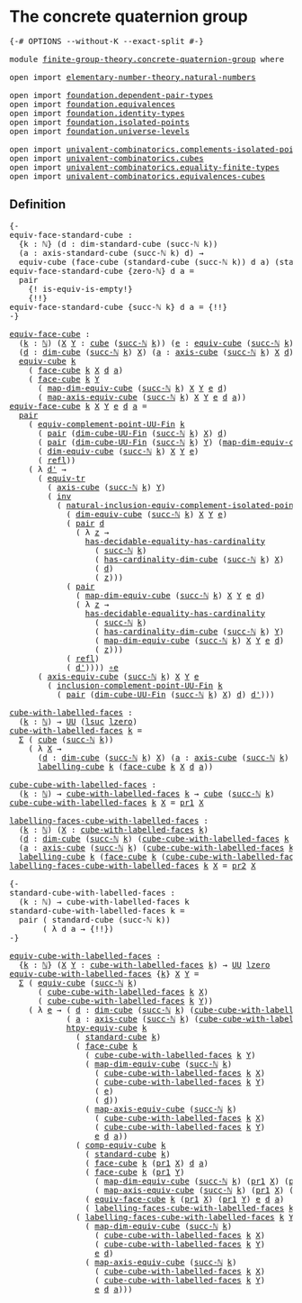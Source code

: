 # The concrete quaternion group

<pre class="Agda"><a id="42" class="Symbol">{-#</a> <a id="46" class="Keyword">OPTIONS</a> <a id="54" class="Pragma">--without-K</a> <a id="66" class="Pragma">--exact-split</a> <a id="80" class="Symbol">#-}</a>

<a id="85" class="Keyword">module</a> <a id="92" href="finite-group-theory.concrete-quaternion-group.html" class="Module">finite-group-theory.concrete-quaternion-group</a> <a id="138" class="Keyword">where</a>

<a id="145" class="Keyword">open</a> <a id="150" class="Keyword">import</a> <a id="157" href="elementary-number-theory.natural-numbers.html" class="Module">elementary-number-theory.natural-numbers</a>

<a id="199" class="Keyword">open</a> <a id="204" class="Keyword">import</a> <a id="211" href="foundation.dependent-pair-types.html" class="Module">foundation.dependent-pair-types</a>
<a id="243" class="Keyword">open</a> <a id="248" class="Keyword">import</a> <a id="255" href="foundation.equivalences.html" class="Module">foundation.equivalences</a>
<a id="279" class="Keyword">open</a> <a id="284" class="Keyword">import</a> <a id="291" href="foundation.identity-types.html" class="Module">foundation.identity-types</a>
<a id="317" class="Keyword">open</a> <a id="322" class="Keyword">import</a> <a id="329" href="foundation.isolated-points.html" class="Module">foundation.isolated-points</a>
<a id="356" class="Keyword">open</a> <a id="361" class="Keyword">import</a> <a id="368" href="foundation.universe-levels.html" class="Module">foundation.universe-levels</a>

<a id="396" class="Keyword">open</a> <a id="401" class="Keyword">import</a> <a id="408" href="univalent-combinatorics.complements-isolated-points.html" class="Module">univalent-combinatorics.complements-isolated-points</a>
<a id="460" class="Keyword">open</a> <a id="465" class="Keyword">import</a> <a id="472" href="univalent-combinatorics.cubes.html" class="Module">univalent-combinatorics.cubes</a>
<a id="502" class="Keyword">open</a> <a id="507" class="Keyword">import</a> <a id="514" href="univalent-combinatorics.equality-finite-types.html" class="Module">univalent-combinatorics.equality-finite-types</a>
<a id="560" class="Keyword">open</a> <a id="565" class="Keyword">import</a> <a id="572" href="univalent-combinatorics.equivalences-cubes.html" class="Module">univalent-combinatorics.equivalences-cubes</a>
</pre>
## Definition

<pre class="Agda"><a id="643" class="Comment">{-
equiv-face-standard-cube :
  {k : ℕ} (d : dim-standard-cube (succ-ℕ k))
  (a : axis-standard-cube (succ-ℕ k) d) →
  equiv-cube (face-cube (standard-cube (succ-ℕ k)) d a) (standard-cube k)
equiv-face-standard-cube {zero-ℕ} d a =
  pair
    {! is-equiv-is-empty!}
    {!!}
equiv-face-standard-cube {succ-ℕ k} d a = {!!}
-}</a>

<a id="equiv-face-cube"></a><a id="968" href="finite-group-theory.concrete-quaternion-group.html#968" class="Function">equiv-face-cube</a> <a id="984" class="Symbol">:</a>
  <a id="988" class="Symbol">(</a><a id="989" href="finite-group-theory.concrete-quaternion-group.html#989" class="Bound">k</a> <a id="991" class="Symbol">:</a> <a id="993" href="elementary-number-theory.natural-numbers.html#1548" class="Datatype">ℕ</a><a id="994" class="Symbol">)</a> <a id="996" class="Symbol">(</a><a id="997" href="finite-group-theory.concrete-quaternion-group.html#997" class="Bound">X</a> <a id="999" href="finite-group-theory.concrete-quaternion-group.html#999" class="Bound">Y</a> <a id="1001" class="Symbol">:</a> <a id="1003" href="univalent-combinatorics.cubes.html#715" class="Function">cube</a> <a id="1008" class="Symbol">(</a><a id="1009" href="elementary-number-theory.natural-numbers.html#1582" class="InductiveConstructor">succ-ℕ</a> <a id="1016" href="finite-group-theory.concrete-quaternion-group.html#989" class="Bound">k</a><a id="1017" class="Symbol">))</a> <a id="1020" class="Symbol">(</a><a id="1021" href="finite-group-theory.concrete-quaternion-group.html#1021" class="Bound">e</a> <a id="1023" class="Symbol">:</a> <a id="1025" href="univalent-combinatorics.equivalences-cubes.html#1325" class="Function">equiv-cube</a> <a id="1036" class="Symbol">(</a><a id="1037" href="elementary-number-theory.natural-numbers.html#1582" class="InductiveConstructor">succ-ℕ</a> <a id="1044" href="finite-group-theory.concrete-quaternion-group.html#989" class="Bound">k</a><a id="1045" class="Symbol">)</a> <a id="1047" href="finite-group-theory.concrete-quaternion-group.html#997" class="Bound">X</a> <a id="1049" href="finite-group-theory.concrete-quaternion-group.html#999" class="Bound">Y</a><a id="1050" class="Symbol">)</a>
  <a id="1054" class="Symbol">(</a><a id="1055" href="finite-group-theory.concrete-quaternion-group.html#1055" class="Bound">d</a> <a id="1057" class="Symbol">:</a> <a id="1059" href="univalent-combinatorics.cubes.html#901" class="Function">dim-cube</a> <a id="1068" class="Symbol">(</a><a id="1069" href="elementary-number-theory.natural-numbers.html#1582" class="InductiveConstructor">succ-ℕ</a> <a id="1076" href="finite-group-theory.concrete-quaternion-group.html#989" class="Bound">k</a><a id="1077" class="Symbol">)</a> <a id="1079" href="finite-group-theory.concrete-quaternion-group.html#997" class="Bound">X</a><a id="1080" class="Symbol">)</a> <a id="1082" class="Symbol">(</a><a id="1083" href="finite-group-theory.concrete-quaternion-group.html#1083" class="Bound">a</a> <a id="1085" class="Symbol">:</a> <a id="1087" href="univalent-combinatorics.cubes.html#1411" class="Function">axis-cube</a> <a id="1097" class="Symbol">(</a><a id="1098" href="elementary-number-theory.natural-numbers.html#1582" class="InductiveConstructor">succ-ℕ</a> <a id="1105" href="finite-group-theory.concrete-quaternion-group.html#989" class="Bound">k</a><a id="1106" class="Symbol">)</a> <a id="1108" href="finite-group-theory.concrete-quaternion-group.html#997" class="Bound">X</a> <a id="1110" href="finite-group-theory.concrete-quaternion-group.html#1055" class="Bound">d</a><a id="1111" class="Symbol">)</a> <a id="1113" class="Symbol">→</a>
  <a id="1117" href="univalent-combinatorics.equivalences-cubes.html#1325" class="Function">equiv-cube</a> <a id="1128" href="finite-group-theory.concrete-quaternion-group.html#989" class="Bound">k</a>
    <a id="1134" class="Symbol">(</a> <a id="1136" href="univalent-combinatorics.cubes.html#2976" class="Function">face-cube</a> <a id="1146" href="finite-group-theory.concrete-quaternion-group.html#989" class="Bound">k</a> <a id="1148" href="finite-group-theory.concrete-quaternion-group.html#997" class="Bound">X</a> <a id="1150" href="finite-group-theory.concrete-quaternion-group.html#1055" class="Bound">d</a> <a id="1152" href="finite-group-theory.concrete-quaternion-group.html#1083" class="Bound">a</a><a id="1153" class="Symbol">)</a>
    <a id="1159" class="Symbol">(</a> <a id="1161" href="univalent-combinatorics.cubes.html#2976" class="Function">face-cube</a> <a id="1171" href="finite-group-theory.concrete-quaternion-group.html#989" class="Bound">k</a> <a id="1173" href="finite-group-theory.concrete-quaternion-group.html#999" class="Bound">Y</a>
      <a id="1181" class="Symbol">(</a> <a id="1183" href="univalent-combinatorics.equivalences-cubes.html#1643" class="Function">map-dim-equiv-cube</a> <a id="1202" class="Symbol">(</a><a id="1203" href="elementary-number-theory.natural-numbers.html#1582" class="InductiveConstructor">succ-ℕ</a> <a id="1210" href="finite-group-theory.concrete-quaternion-group.html#989" class="Bound">k</a><a id="1211" class="Symbol">)</a> <a id="1213" href="finite-group-theory.concrete-quaternion-group.html#997" class="Bound">X</a> <a id="1215" href="finite-group-theory.concrete-quaternion-group.html#999" class="Bound">Y</a> <a id="1217" href="finite-group-theory.concrete-quaternion-group.html#1021" class="Bound">e</a> <a id="1219" href="finite-group-theory.concrete-quaternion-group.html#1055" class="Bound">d</a><a id="1220" class="Symbol">)</a>
      <a id="1228" class="Symbol">(</a> <a id="1230" href="univalent-combinatorics.equivalences-cubes.html#1988" class="Function">map-axis-equiv-cube</a> <a id="1250" class="Symbol">(</a><a id="1251" href="elementary-number-theory.natural-numbers.html#1582" class="InductiveConstructor">succ-ℕ</a> <a id="1258" href="finite-group-theory.concrete-quaternion-group.html#989" class="Bound">k</a><a id="1259" class="Symbol">)</a> <a id="1261" href="finite-group-theory.concrete-quaternion-group.html#997" class="Bound">X</a> <a id="1263" href="finite-group-theory.concrete-quaternion-group.html#999" class="Bound">Y</a> <a id="1265" href="finite-group-theory.concrete-quaternion-group.html#1021" class="Bound">e</a> <a id="1267" href="finite-group-theory.concrete-quaternion-group.html#1055" class="Bound">d</a> <a id="1269" href="finite-group-theory.concrete-quaternion-group.html#1083" class="Bound">a</a><a id="1270" class="Symbol">))</a>
<a id="1273" href="finite-group-theory.concrete-quaternion-group.html#968" class="Function">equiv-face-cube</a> <a id="1289" href="finite-group-theory.concrete-quaternion-group.html#1289" class="Bound">k</a> <a id="1291" href="finite-group-theory.concrete-quaternion-group.html#1291" class="Bound">X</a> <a id="1293" href="finite-group-theory.concrete-quaternion-group.html#1293" class="Bound">Y</a> <a id="1295" href="finite-group-theory.concrete-quaternion-group.html#1295" class="Bound">e</a> <a id="1297" href="finite-group-theory.concrete-quaternion-group.html#1297" class="Bound">d</a> <a id="1299" href="finite-group-theory.concrete-quaternion-group.html#1299" class="Bound">a</a> <a id="1301" class="Symbol">=</a>
  <a id="1305" href="foundation-core.dependent-pair-types.html#588" class="InductiveConstructor">pair</a>
    <a id="1314" class="Symbol">(</a> <a id="1316" href="univalent-combinatorics.complements-isolated-points.html#6148" class="Function">equiv-complement-point-UU-Fin</a> <a id="1346" href="finite-group-theory.concrete-quaternion-group.html#1289" class="Bound">k</a>
      <a id="1354" class="Symbol">(</a> <a id="1356" href="foundation-core.dependent-pair-types.html#588" class="InductiveConstructor">pair</a> <a id="1361" class="Symbol">(</a><a id="1362" href="univalent-combinatorics.cubes.html#845" class="Function">dim-cube-UU-Fin</a> <a id="1378" class="Symbol">(</a><a id="1379" href="elementary-number-theory.natural-numbers.html#1582" class="InductiveConstructor">succ-ℕ</a> <a id="1386" href="finite-group-theory.concrete-quaternion-group.html#1289" class="Bound">k</a><a id="1387" class="Symbol">)</a> <a id="1389" href="finite-group-theory.concrete-quaternion-group.html#1291" class="Bound">X</a><a id="1390" class="Symbol">)</a> <a id="1392" href="finite-group-theory.concrete-quaternion-group.html#1297" class="Bound">d</a><a id="1393" class="Symbol">)</a>
      <a id="1401" class="Symbol">(</a> <a id="1403" href="foundation-core.dependent-pair-types.html#588" class="InductiveConstructor">pair</a> <a id="1408" class="Symbol">(</a><a id="1409" href="univalent-combinatorics.cubes.html#845" class="Function">dim-cube-UU-Fin</a> <a id="1425" class="Symbol">(</a><a id="1426" href="elementary-number-theory.natural-numbers.html#1582" class="InductiveConstructor">succ-ℕ</a> <a id="1433" href="finite-group-theory.concrete-quaternion-group.html#1289" class="Bound">k</a><a id="1434" class="Symbol">)</a> <a id="1436" href="finite-group-theory.concrete-quaternion-group.html#1293" class="Bound">Y</a><a id="1437" class="Symbol">)</a> <a id="1439" class="Symbol">(</a><a id="1440" href="univalent-combinatorics.equivalences-cubes.html#1643" class="Function">map-dim-equiv-cube</a> <a id="1459" class="Symbol">(</a><a id="1460" href="elementary-number-theory.natural-numbers.html#1582" class="InductiveConstructor">succ-ℕ</a> <a id="1467" href="finite-group-theory.concrete-quaternion-group.html#1289" class="Bound">k</a><a id="1468" class="Symbol">)</a> <a id="1470" href="finite-group-theory.concrete-quaternion-group.html#1291" class="Bound">X</a> <a id="1472" href="finite-group-theory.concrete-quaternion-group.html#1293" class="Bound">Y</a> <a id="1474" href="finite-group-theory.concrete-quaternion-group.html#1295" class="Bound">e</a> <a id="1476" href="finite-group-theory.concrete-quaternion-group.html#1297" class="Bound">d</a><a id="1477" class="Symbol">))</a>
      <a id="1486" class="Symbol">(</a> <a id="1488" href="univalent-combinatorics.equivalences-cubes.html#1520" class="Function">dim-equiv-cube</a> <a id="1503" class="Symbol">(</a><a id="1504" href="elementary-number-theory.natural-numbers.html#1582" class="InductiveConstructor">succ-ℕ</a> <a id="1511" href="finite-group-theory.concrete-quaternion-group.html#1289" class="Bound">k</a><a id="1512" class="Symbol">)</a> <a id="1514" href="finite-group-theory.concrete-quaternion-group.html#1291" class="Bound">X</a> <a id="1516" href="finite-group-theory.concrete-quaternion-group.html#1293" class="Bound">Y</a> <a id="1518" href="finite-group-theory.concrete-quaternion-group.html#1295" class="Bound">e</a><a id="1519" class="Symbol">)</a>
      <a id="1527" class="Symbol">(</a> <a id="1529" href="foundation-core.identity-types.html#1820" class="InductiveConstructor">refl</a><a id="1533" class="Symbol">))</a>
    <a id="1540" class="Symbol">(</a> <a id="1542" class="Symbol">λ</a> <a id="1544" href="finite-group-theory.concrete-quaternion-group.html#1544" class="Bound">d&#39;</a> <a id="1547" class="Symbol">→</a>
      <a id="1555" class="Symbol">(</a> <a id="1557" href="foundation.identity-types.html#3838" class="Function">equiv-tr</a>
        <a id="1574" class="Symbol">(</a> <a id="1576" href="univalent-combinatorics.cubes.html#1411" class="Function">axis-cube</a> <a id="1586" class="Symbol">(</a><a id="1587" href="elementary-number-theory.natural-numbers.html#1582" class="InductiveConstructor">succ-ℕ</a> <a id="1594" href="finite-group-theory.concrete-quaternion-group.html#1289" class="Bound">k</a><a id="1595" class="Symbol">)</a> <a id="1597" href="finite-group-theory.concrete-quaternion-group.html#1293" class="Bound">Y</a><a id="1598" class="Symbol">)</a>
        <a id="1608" class="Symbol">(</a> <a id="1610" href="foundation-core.identity-types.html#2729" class="Function">inv</a>
          <a id="1624" class="Symbol">(</a> <a id="1626" href="foundation.isolated-points.html#12545" class="Function">natural-inclusion-equiv-complement-isolated-point</a>
            <a id="1688" class="Symbol">(</a> <a id="1690" href="univalent-combinatorics.equivalences-cubes.html#1520" class="Function">dim-equiv-cube</a> <a id="1705" class="Symbol">(</a><a id="1706" href="elementary-number-theory.natural-numbers.html#1582" class="InductiveConstructor">succ-ℕ</a> <a id="1713" href="finite-group-theory.concrete-quaternion-group.html#1289" class="Bound">k</a><a id="1714" class="Symbol">)</a> <a id="1716" href="finite-group-theory.concrete-quaternion-group.html#1291" class="Bound">X</a> <a id="1718" href="finite-group-theory.concrete-quaternion-group.html#1293" class="Bound">Y</a> <a id="1720" href="finite-group-theory.concrete-quaternion-group.html#1295" class="Bound">e</a><a id="1721" class="Symbol">)</a>
            <a id="1735" class="Symbol">(</a> <a id="1737" href="foundation-core.dependent-pair-types.html#588" class="InductiveConstructor">pair</a> <a id="1742" href="finite-group-theory.concrete-quaternion-group.html#1297" class="Bound">d</a>
              <a id="1758" class="Symbol">(</a> <a id="1760" class="Symbol">λ</a> <a id="1762" href="finite-group-theory.concrete-quaternion-group.html#1762" class="Bound">z</a> <a id="1764" class="Symbol">→</a>
                <a id="1782" href="univalent-combinatorics.equality-finite-types.html#2182" class="Function">has-decidable-equality-has-cardinality</a>
                  <a id="1839" class="Symbol">(</a> <a id="1841" href="elementary-number-theory.natural-numbers.html#1582" class="InductiveConstructor">succ-ℕ</a> <a id="1848" href="finite-group-theory.concrete-quaternion-group.html#1289" class="Bound">k</a><a id="1849" class="Symbol">)</a>
                  <a id="1869" class="Symbol">(</a> <a id="1871" href="univalent-combinatorics.cubes.html#967" class="Function">has-cardinality-dim-cube</a> <a id="1896" class="Symbol">(</a><a id="1897" href="elementary-number-theory.natural-numbers.html#1582" class="InductiveConstructor">succ-ℕ</a> <a id="1904" href="finite-group-theory.concrete-quaternion-group.html#1289" class="Bound">k</a><a id="1905" class="Symbol">)</a> <a id="1907" href="finite-group-theory.concrete-quaternion-group.html#1291" class="Bound">X</a><a id="1908" class="Symbol">)</a>
                  <a id="1928" class="Symbol">(</a> <a id="1930" href="finite-group-theory.concrete-quaternion-group.html#1297" class="Bound">d</a><a id="1931" class="Symbol">)</a>
                  <a id="1951" class="Symbol">(</a> <a id="1953" href="finite-group-theory.concrete-quaternion-group.html#1762" class="Bound">z</a><a id="1954" class="Symbol">)))</a>
            <a id="1970" class="Symbol">(</a> <a id="1972" href="foundation-core.dependent-pair-types.html#588" class="InductiveConstructor">pair</a>
              <a id="1991" class="Symbol">(</a> <a id="1993" href="univalent-combinatorics.equivalences-cubes.html#1643" class="Function">map-dim-equiv-cube</a> <a id="2012" class="Symbol">(</a><a id="2013" href="elementary-number-theory.natural-numbers.html#1582" class="InductiveConstructor">succ-ℕ</a> <a id="2020" href="finite-group-theory.concrete-quaternion-group.html#1289" class="Bound">k</a><a id="2021" class="Symbol">)</a> <a id="2023" href="finite-group-theory.concrete-quaternion-group.html#1291" class="Bound">X</a> <a id="2025" href="finite-group-theory.concrete-quaternion-group.html#1293" class="Bound">Y</a> <a id="2027" href="finite-group-theory.concrete-quaternion-group.html#1295" class="Bound">e</a> <a id="2029" href="finite-group-theory.concrete-quaternion-group.html#1297" class="Bound">d</a><a id="2030" class="Symbol">)</a>
              <a id="2046" class="Symbol">(</a> <a id="2048" class="Symbol">λ</a> <a id="2050" href="finite-group-theory.concrete-quaternion-group.html#2050" class="Bound">z</a> <a id="2052" class="Symbol">→</a>
                <a id="2070" href="univalent-combinatorics.equality-finite-types.html#2182" class="Function">has-decidable-equality-has-cardinality</a>
                  <a id="2127" class="Symbol">(</a> <a id="2129" href="elementary-number-theory.natural-numbers.html#1582" class="InductiveConstructor">succ-ℕ</a> <a id="2136" href="finite-group-theory.concrete-quaternion-group.html#1289" class="Bound">k</a><a id="2137" class="Symbol">)</a>
                  <a id="2157" class="Symbol">(</a> <a id="2159" href="univalent-combinatorics.cubes.html#967" class="Function">has-cardinality-dim-cube</a> <a id="2184" class="Symbol">(</a><a id="2185" href="elementary-number-theory.natural-numbers.html#1582" class="InductiveConstructor">succ-ℕ</a> <a id="2192" href="finite-group-theory.concrete-quaternion-group.html#1289" class="Bound">k</a><a id="2193" class="Symbol">)</a> <a id="2195" href="finite-group-theory.concrete-quaternion-group.html#1293" class="Bound">Y</a><a id="2196" class="Symbol">)</a>
                  <a id="2216" class="Symbol">(</a> <a id="2218" href="univalent-combinatorics.equivalences-cubes.html#1643" class="Function">map-dim-equiv-cube</a> <a id="2237" class="Symbol">(</a><a id="2238" href="elementary-number-theory.natural-numbers.html#1582" class="InductiveConstructor">succ-ℕ</a> <a id="2245" href="finite-group-theory.concrete-quaternion-group.html#1289" class="Bound">k</a><a id="2246" class="Symbol">)</a> <a id="2248" href="finite-group-theory.concrete-quaternion-group.html#1291" class="Bound">X</a> <a id="2250" href="finite-group-theory.concrete-quaternion-group.html#1293" class="Bound">Y</a> <a id="2252" href="finite-group-theory.concrete-quaternion-group.html#1295" class="Bound">e</a> <a id="2254" href="finite-group-theory.concrete-quaternion-group.html#1297" class="Bound">d</a><a id="2255" class="Symbol">)</a>
                  <a id="2275" class="Symbol">(</a> <a id="2277" href="finite-group-theory.concrete-quaternion-group.html#2050" class="Bound">z</a><a id="2278" class="Symbol">)))</a>
            <a id="2294" class="Symbol">(</a> <a id="2296" href="foundation-core.identity-types.html#1820" class="InductiveConstructor">refl</a><a id="2300" class="Symbol">)</a>
            <a id="2314" class="Symbol">(</a> <a id="2316" href="finite-group-theory.concrete-quaternion-group.html#1544" class="Bound">d&#39;</a><a id="2318" class="Symbol">))))</a> <a id="2323" href="foundation-core.equivalences.html#7869" class="Function Operator">∘e</a>
      <a id="2332" class="Symbol">(</a> <a id="2334" href="univalent-combinatorics.equivalences-cubes.html#1803" class="Function">axis-equiv-cube</a> <a id="2350" class="Symbol">(</a><a id="2351" href="elementary-number-theory.natural-numbers.html#1582" class="InductiveConstructor">succ-ℕ</a> <a id="2358" href="finite-group-theory.concrete-quaternion-group.html#1289" class="Bound">k</a><a id="2359" class="Symbol">)</a> <a id="2361" href="finite-group-theory.concrete-quaternion-group.html#1291" class="Bound">X</a> <a id="2363" href="finite-group-theory.concrete-quaternion-group.html#1293" class="Bound">Y</a> <a id="2365" href="finite-group-theory.concrete-quaternion-group.html#1295" class="Bound">e</a>
        <a id="2375" class="Symbol">(</a> <a id="2377" href="univalent-combinatorics.complements-isolated-points.html#5153" class="Function">inclusion-complement-point-UU-Fin</a> <a id="2411" href="finite-group-theory.concrete-quaternion-group.html#1289" class="Bound">k</a>
          <a id="2423" class="Symbol">(</a> <a id="2425" href="foundation-core.dependent-pair-types.html#588" class="InductiveConstructor">pair</a> <a id="2430" class="Symbol">(</a><a id="2431" href="univalent-combinatorics.cubes.html#845" class="Function">dim-cube-UU-Fin</a> <a id="2447" class="Symbol">(</a><a id="2448" href="elementary-number-theory.natural-numbers.html#1582" class="InductiveConstructor">succ-ℕ</a> <a id="2455" href="finite-group-theory.concrete-quaternion-group.html#1289" class="Bound">k</a><a id="2456" class="Symbol">)</a> <a id="2458" href="finite-group-theory.concrete-quaternion-group.html#1291" class="Bound">X</a><a id="2459" class="Symbol">)</a> <a id="2461" href="finite-group-theory.concrete-quaternion-group.html#1297" class="Bound">d</a><a id="2462" class="Symbol">)</a> <a id="2464" href="finite-group-theory.concrete-quaternion-group.html#1544" class="Bound">d&#39;</a><a id="2466" class="Symbol">)))</a>

<a id="cube-with-labelled-faces"></a><a id="2471" href="finite-group-theory.concrete-quaternion-group.html#2471" class="Function">cube-with-labelled-faces</a> <a id="2496" class="Symbol">:</a>
  <a id="2500" class="Symbol">(</a><a id="2501" href="finite-group-theory.concrete-quaternion-group.html#2501" class="Bound">k</a> <a id="2503" class="Symbol">:</a> <a id="2505" href="elementary-number-theory.natural-numbers.html#1548" class="Datatype">ℕ</a><a id="2506" class="Symbol">)</a> <a id="2508" class="Symbol">→</a> <a id="2510" href="foundation-core.universe-levels.html#235" class="Primitive">UU</a> <a id="2513" class="Symbol">(</a><a id="2514" href="Agda.Primitive.html#780" class="Primitive">lsuc</a> <a id="2519" href="Agda.Primitive.html#764" class="Primitive">lzero</a><a id="2524" class="Symbol">)</a>
<a id="2526" href="finite-group-theory.concrete-quaternion-group.html#2471" class="Function">cube-with-labelled-faces</a> <a id="2551" href="finite-group-theory.concrete-quaternion-group.html#2551" class="Bound">k</a> <a id="2553" class="Symbol">=</a>
  <a id="2557" href="foundation-core.dependent-pair-types.html#515" class="Record">Σ</a> <a id="2559" class="Symbol">(</a> <a id="2561" href="univalent-combinatorics.cubes.html#715" class="Function">cube</a> <a id="2566" class="Symbol">(</a><a id="2567" href="elementary-number-theory.natural-numbers.html#1582" class="InductiveConstructor">succ-ℕ</a> <a id="2574" href="finite-group-theory.concrete-quaternion-group.html#2551" class="Bound">k</a><a id="2575" class="Symbol">))</a>
    <a id="2582" class="Symbol">(</a> <a id="2584" class="Symbol">λ</a> <a id="2586" href="finite-group-theory.concrete-quaternion-group.html#2586" class="Bound">X</a> <a id="2588" class="Symbol">→</a>
      <a id="2596" class="Symbol">(</a><a id="2597" href="finite-group-theory.concrete-quaternion-group.html#2597" class="Bound">d</a> <a id="2599" class="Symbol">:</a> <a id="2601" href="univalent-combinatorics.cubes.html#901" class="Function">dim-cube</a> <a id="2610" class="Symbol">(</a><a id="2611" href="elementary-number-theory.natural-numbers.html#1582" class="InductiveConstructor">succ-ℕ</a> <a id="2618" href="finite-group-theory.concrete-quaternion-group.html#2551" class="Bound">k</a><a id="2619" class="Symbol">)</a> <a id="2621" href="finite-group-theory.concrete-quaternion-group.html#2586" class="Bound">X</a><a id="2622" class="Symbol">)</a> <a id="2624" class="Symbol">(</a><a id="2625" href="finite-group-theory.concrete-quaternion-group.html#2625" class="Bound">a</a> <a id="2627" class="Symbol">:</a> <a id="2629" href="univalent-combinatorics.cubes.html#1411" class="Function">axis-cube</a> <a id="2639" class="Symbol">(</a><a id="2640" href="elementary-number-theory.natural-numbers.html#1582" class="InductiveConstructor">succ-ℕ</a> <a id="2647" href="finite-group-theory.concrete-quaternion-group.html#2551" class="Bound">k</a><a id="2648" class="Symbol">)</a> <a id="2650" href="finite-group-theory.concrete-quaternion-group.html#2586" class="Bound">X</a> <a id="2652" href="finite-group-theory.concrete-quaternion-group.html#2597" class="Bound">d</a><a id="2653" class="Symbol">)</a> <a id="2655" class="Symbol">→</a>
      <a id="2663" href="univalent-combinatorics.equivalences-cubes.html#5457" class="Function">labelling-cube</a> <a id="2678" href="finite-group-theory.concrete-quaternion-group.html#2551" class="Bound">k</a> <a id="2680" class="Symbol">(</a><a id="2681" href="univalent-combinatorics.cubes.html#2976" class="Function">face-cube</a> <a id="2691" href="finite-group-theory.concrete-quaternion-group.html#2551" class="Bound">k</a> <a id="2693" href="finite-group-theory.concrete-quaternion-group.html#2586" class="Bound">X</a> <a id="2695" href="finite-group-theory.concrete-quaternion-group.html#2597" class="Bound">d</a> <a id="2697" href="finite-group-theory.concrete-quaternion-group.html#2625" class="Bound">a</a><a id="2698" class="Symbol">))</a>

<a id="cube-cube-with-labelled-faces"></a><a id="2702" href="finite-group-theory.concrete-quaternion-group.html#2702" class="Function">cube-cube-with-labelled-faces</a> <a id="2732" class="Symbol">:</a>
  <a id="2736" class="Symbol">(</a><a id="2737" href="finite-group-theory.concrete-quaternion-group.html#2737" class="Bound">k</a> <a id="2739" class="Symbol">:</a> <a id="2741" href="elementary-number-theory.natural-numbers.html#1548" class="Datatype">ℕ</a><a id="2742" class="Symbol">)</a> <a id="2744" class="Symbol">→</a> <a id="2746" href="finite-group-theory.concrete-quaternion-group.html#2471" class="Function">cube-with-labelled-faces</a> <a id="2771" href="finite-group-theory.concrete-quaternion-group.html#2737" class="Bound">k</a> <a id="2773" class="Symbol">→</a> <a id="2775" href="univalent-combinatorics.cubes.html#715" class="Function">cube</a> <a id="2780" class="Symbol">(</a><a id="2781" href="elementary-number-theory.natural-numbers.html#1582" class="InductiveConstructor">succ-ℕ</a> <a id="2788" href="finite-group-theory.concrete-quaternion-group.html#2737" class="Bound">k</a><a id="2789" class="Symbol">)</a>
<a id="2791" href="finite-group-theory.concrete-quaternion-group.html#2702" class="Function">cube-cube-with-labelled-faces</a> <a id="2821" href="finite-group-theory.concrete-quaternion-group.html#2821" class="Bound">k</a> <a id="2823" href="finite-group-theory.concrete-quaternion-group.html#2823" class="Bound">X</a> <a id="2825" class="Symbol">=</a> <a id="2827" href="foundation-core.dependent-pair-types.html#605" class="Field">pr1</a> <a id="2831" href="finite-group-theory.concrete-quaternion-group.html#2823" class="Bound">X</a>

<a id="labelling-faces-cube-with-labelled-faces"></a><a id="2834" href="finite-group-theory.concrete-quaternion-group.html#2834" class="Function">labelling-faces-cube-with-labelled-faces</a> <a id="2875" class="Symbol">:</a>
  <a id="2879" class="Symbol">(</a><a id="2880" href="finite-group-theory.concrete-quaternion-group.html#2880" class="Bound">k</a> <a id="2882" class="Symbol">:</a> <a id="2884" href="elementary-number-theory.natural-numbers.html#1548" class="Datatype">ℕ</a><a id="2885" class="Symbol">)</a> <a id="2887" class="Symbol">(</a><a id="2888" href="finite-group-theory.concrete-quaternion-group.html#2888" class="Bound">X</a> <a id="2890" class="Symbol">:</a> <a id="2892" href="finite-group-theory.concrete-quaternion-group.html#2471" class="Function">cube-with-labelled-faces</a> <a id="2917" href="finite-group-theory.concrete-quaternion-group.html#2880" class="Bound">k</a><a id="2918" class="Symbol">)</a>
  <a id="2922" class="Symbol">(</a><a id="2923" href="finite-group-theory.concrete-quaternion-group.html#2923" class="Bound">d</a> <a id="2925" class="Symbol">:</a> <a id="2927" href="univalent-combinatorics.cubes.html#901" class="Function">dim-cube</a> <a id="2936" class="Symbol">(</a><a id="2937" href="elementary-number-theory.natural-numbers.html#1582" class="InductiveConstructor">succ-ℕ</a> <a id="2944" href="finite-group-theory.concrete-quaternion-group.html#2880" class="Bound">k</a><a id="2945" class="Symbol">)</a> <a id="2947" class="Symbol">(</a><a id="2948" href="finite-group-theory.concrete-quaternion-group.html#2702" class="Function">cube-cube-with-labelled-faces</a> <a id="2978" href="finite-group-theory.concrete-quaternion-group.html#2880" class="Bound">k</a> <a id="2980" href="finite-group-theory.concrete-quaternion-group.html#2888" class="Bound">X</a><a id="2981" class="Symbol">))</a>
  <a id="2986" class="Symbol">(</a><a id="2987" href="finite-group-theory.concrete-quaternion-group.html#2987" class="Bound">a</a> <a id="2989" class="Symbol">:</a> <a id="2991" href="univalent-combinatorics.cubes.html#1411" class="Function">axis-cube</a> <a id="3001" class="Symbol">(</a><a id="3002" href="elementary-number-theory.natural-numbers.html#1582" class="InductiveConstructor">succ-ℕ</a> <a id="3009" href="finite-group-theory.concrete-quaternion-group.html#2880" class="Bound">k</a><a id="3010" class="Symbol">)</a> <a id="3012" class="Symbol">(</a><a id="3013" href="finite-group-theory.concrete-quaternion-group.html#2702" class="Function">cube-cube-with-labelled-faces</a> <a id="3043" href="finite-group-theory.concrete-quaternion-group.html#2880" class="Bound">k</a> <a id="3045" href="finite-group-theory.concrete-quaternion-group.html#2888" class="Bound">X</a><a id="3046" class="Symbol">)</a> <a id="3048" href="finite-group-theory.concrete-quaternion-group.html#2923" class="Bound">d</a><a id="3049" class="Symbol">)</a> <a id="3051" class="Symbol">→</a>
  <a id="3055" href="univalent-combinatorics.equivalences-cubes.html#5457" class="Function">labelling-cube</a> <a id="3070" href="finite-group-theory.concrete-quaternion-group.html#2880" class="Bound">k</a> <a id="3072" class="Symbol">(</a><a id="3073" href="univalent-combinatorics.cubes.html#2976" class="Function">face-cube</a> <a id="3083" href="finite-group-theory.concrete-quaternion-group.html#2880" class="Bound">k</a> <a id="3085" class="Symbol">(</a><a id="3086" href="finite-group-theory.concrete-quaternion-group.html#2702" class="Function">cube-cube-with-labelled-faces</a> <a id="3116" href="finite-group-theory.concrete-quaternion-group.html#2880" class="Bound">k</a> <a id="3118" href="finite-group-theory.concrete-quaternion-group.html#2888" class="Bound">X</a><a id="3119" class="Symbol">)</a> <a id="3121" href="finite-group-theory.concrete-quaternion-group.html#2923" class="Bound">d</a> <a id="3123" href="finite-group-theory.concrete-quaternion-group.html#2987" class="Bound">a</a><a id="3124" class="Symbol">)</a>
<a id="3126" href="finite-group-theory.concrete-quaternion-group.html#2834" class="Function">labelling-faces-cube-with-labelled-faces</a> <a id="3167" href="finite-group-theory.concrete-quaternion-group.html#3167" class="Bound">k</a> <a id="3169" href="finite-group-theory.concrete-quaternion-group.html#3169" class="Bound">X</a> <a id="3171" class="Symbol">=</a> <a id="3173" href="foundation-core.dependent-pair-types.html#617" class="Field">pr2</a> <a id="3177" href="finite-group-theory.concrete-quaternion-group.html#3169" class="Bound">X</a>

<a id="3180" class="Comment">{-
standard-cube-with-labelled-faces :
  (k : ℕ) → cube-with-labelled-faces k
standard-cube-with-labelled-faces k =
  pair ( standard-cube (succ-ℕ k))
       ( λ d a → {!!})
-}</a>

<a id="equiv-cube-with-labelled-faces"></a><a id="3358" href="finite-group-theory.concrete-quaternion-group.html#3358" class="Function">equiv-cube-with-labelled-faces</a> <a id="3389" class="Symbol">:</a>
  <a id="3393" class="Symbol">{</a><a id="3394" href="finite-group-theory.concrete-quaternion-group.html#3394" class="Bound">k</a> <a id="3396" class="Symbol">:</a> <a id="3398" href="elementary-number-theory.natural-numbers.html#1548" class="Datatype">ℕ</a><a id="3399" class="Symbol">}</a> <a id="3401" class="Symbol">(</a><a id="3402" href="finite-group-theory.concrete-quaternion-group.html#3402" class="Bound">X</a> <a id="3404" href="finite-group-theory.concrete-quaternion-group.html#3404" class="Bound">Y</a> <a id="3406" class="Symbol">:</a> <a id="3408" href="finite-group-theory.concrete-quaternion-group.html#2471" class="Function">cube-with-labelled-faces</a> <a id="3433" href="finite-group-theory.concrete-quaternion-group.html#3394" class="Bound">k</a><a id="3434" class="Symbol">)</a> <a id="3436" class="Symbol">→</a> <a id="3438" href="foundation-core.universe-levels.html#235" class="Primitive">UU</a> <a id="3441" href="Agda.Primitive.html#764" class="Primitive">lzero</a>
<a id="3447" href="finite-group-theory.concrete-quaternion-group.html#3358" class="Function">equiv-cube-with-labelled-faces</a> <a id="3478" class="Symbol">{</a><a id="3479" href="finite-group-theory.concrete-quaternion-group.html#3479" class="Bound">k</a><a id="3480" class="Symbol">}</a> <a id="3482" href="finite-group-theory.concrete-quaternion-group.html#3482" class="Bound">X</a> <a id="3484" href="finite-group-theory.concrete-quaternion-group.html#3484" class="Bound">Y</a> <a id="3486" class="Symbol">=</a>
  <a id="3490" href="foundation-core.dependent-pair-types.html#515" class="Record">Σ</a> <a id="3492" class="Symbol">(</a> <a id="3494" href="univalent-combinatorics.equivalences-cubes.html#1325" class="Function">equiv-cube</a> <a id="3505" class="Symbol">(</a><a id="3506" href="elementary-number-theory.natural-numbers.html#1582" class="InductiveConstructor">succ-ℕ</a> <a id="3513" href="finite-group-theory.concrete-quaternion-group.html#3479" class="Bound">k</a><a id="3514" class="Symbol">)</a>
      <a id="3522" class="Symbol">(</a> <a id="3524" href="finite-group-theory.concrete-quaternion-group.html#2702" class="Function">cube-cube-with-labelled-faces</a> <a id="3554" href="finite-group-theory.concrete-quaternion-group.html#3479" class="Bound">k</a> <a id="3556" href="finite-group-theory.concrete-quaternion-group.html#3482" class="Bound">X</a><a id="3557" class="Symbol">)</a>
      <a id="3565" class="Symbol">(</a> <a id="3567" href="finite-group-theory.concrete-quaternion-group.html#2702" class="Function">cube-cube-with-labelled-faces</a> <a id="3597" href="finite-group-theory.concrete-quaternion-group.html#3479" class="Bound">k</a> <a id="3599" href="finite-group-theory.concrete-quaternion-group.html#3484" class="Bound">Y</a><a id="3600" class="Symbol">))</a>
    <a id="3607" class="Symbol">(</a> <a id="3609" class="Symbol">λ</a> <a id="3611" href="finite-group-theory.concrete-quaternion-group.html#3611" class="Bound">e</a> <a id="3613" class="Symbol">→</a> <a id="3615" class="Symbol">(</a> <a id="3617" href="finite-group-theory.concrete-quaternion-group.html#3617" class="Bound">d</a> <a id="3619" class="Symbol">:</a> <a id="3621" href="univalent-combinatorics.cubes.html#901" class="Function">dim-cube</a> <a id="3630" class="Symbol">(</a><a id="3631" href="elementary-number-theory.natural-numbers.html#1582" class="InductiveConstructor">succ-ℕ</a> <a id="3638" href="finite-group-theory.concrete-quaternion-group.html#3479" class="Bound">k</a><a id="3639" class="Symbol">)</a> <a id="3641" class="Symbol">(</a><a id="3642" href="finite-group-theory.concrete-quaternion-group.html#2702" class="Function">cube-cube-with-labelled-faces</a> <a id="3672" href="finite-group-theory.concrete-quaternion-group.html#3479" class="Bound">k</a> <a id="3674" href="finite-group-theory.concrete-quaternion-group.html#3482" class="Bound">X</a><a id="3675" class="Symbol">))</a>
            <a id="3690" class="Symbol">(</a> <a id="3692" href="finite-group-theory.concrete-quaternion-group.html#3692" class="Bound">a</a> <a id="3694" class="Symbol">:</a> <a id="3696" href="univalent-combinatorics.cubes.html#1411" class="Function">axis-cube</a> <a id="3706" class="Symbol">(</a><a id="3707" href="elementary-number-theory.natural-numbers.html#1582" class="InductiveConstructor">succ-ℕ</a> <a id="3714" href="finite-group-theory.concrete-quaternion-group.html#3479" class="Bound">k</a><a id="3715" class="Symbol">)</a> <a id="3717" class="Symbol">(</a><a id="3718" href="finite-group-theory.concrete-quaternion-group.html#2702" class="Function">cube-cube-with-labelled-faces</a> <a id="3748" href="finite-group-theory.concrete-quaternion-group.html#3479" class="Bound">k</a> <a id="3750" href="finite-group-theory.concrete-quaternion-group.html#3482" class="Bound">X</a><a id="3751" class="Symbol">)</a> <a id="3753" href="finite-group-theory.concrete-quaternion-group.html#3617" class="Bound">d</a><a id="3754" class="Symbol">)</a> <a id="3756" class="Symbol">→</a>
            <a id="3770" href="univalent-combinatorics.equivalences-cubes.html#3675" class="Function">htpy-equiv-cube</a> <a id="3786" href="finite-group-theory.concrete-quaternion-group.html#3479" class="Bound">k</a>
              <a id="3802" class="Symbol">(</a> <a id="3804" href="univalent-combinatorics.cubes.html#2501" class="Function">standard-cube</a> <a id="3818" href="finite-group-theory.concrete-quaternion-group.html#3479" class="Bound">k</a><a id="3819" class="Symbol">)</a>
              <a id="3835" class="Symbol">(</a> <a id="3837" href="univalent-combinatorics.cubes.html#2976" class="Function">face-cube</a> <a id="3847" href="finite-group-theory.concrete-quaternion-group.html#3479" class="Bound">k</a>
                <a id="3865" class="Symbol">(</a> <a id="3867" href="finite-group-theory.concrete-quaternion-group.html#2702" class="Function">cube-cube-with-labelled-faces</a> <a id="3897" href="finite-group-theory.concrete-quaternion-group.html#3479" class="Bound">k</a> <a id="3899" href="finite-group-theory.concrete-quaternion-group.html#3484" class="Bound">Y</a><a id="3900" class="Symbol">)</a>
                <a id="3918" class="Symbol">(</a> <a id="3920" href="univalent-combinatorics.equivalences-cubes.html#1643" class="Function">map-dim-equiv-cube</a> <a id="3939" class="Symbol">(</a><a id="3940" href="elementary-number-theory.natural-numbers.html#1582" class="InductiveConstructor">succ-ℕ</a> <a id="3947" href="finite-group-theory.concrete-quaternion-group.html#3479" class="Bound">k</a><a id="3948" class="Symbol">)</a>
                  <a id="3968" class="Symbol">(</a> <a id="3970" href="finite-group-theory.concrete-quaternion-group.html#2702" class="Function">cube-cube-with-labelled-faces</a> <a id="4000" href="finite-group-theory.concrete-quaternion-group.html#3479" class="Bound">k</a> <a id="4002" href="finite-group-theory.concrete-quaternion-group.html#3482" class="Bound">X</a><a id="4003" class="Symbol">)</a>
                  <a id="4023" class="Symbol">(</a> <a id="4025" href="finite-group-theory.concrete-quaternion-group.html#2702" class="Function">cube-cube-with-labelled-faces</a> <a id="4055" href="finite-group-theory.concrete-quaternion-group.html#3479" class="Bound">k</a> <a id="4057" href="finite-group-theory.concrete-quaternion-group.html#3484" class="Bound">Y</a><a id="4058" class="Symbol">)</a>
                  <a id="4078" class="Symbol">(</a> <a id="4080" href="finite-group-theory.concrete-quaternion-group.html#3611" class="Bound">e</a><a id="4081" class="Symbol">)</a>
                  <a id="4101" class="Symbol">(</a> <a id="4103" href="finite-group-theory.concrete-quaternion-group.html#3617" class="Bound">d</a><a id="4104" class="Symbol">))</a>
                <a id="4123" class="Symbol">(</a> <a id="4125" href="univalent-combinatorics.equivalences-cubes.html#1988" class="Function">map-axis-equiv-cube</a> <a id="4145" class="Symbol">(</a><a id="4146" href="elementary-number-theory.natural-numbers.html#1582" class="InductiveConstructor">succ-ℕ</a> <a id="4153" href="finite-group-theory.concrete-quaternion-group.html#3479" class="Bound">k</a><a id="4154" class="Symbol">)</a>
                  <a id="4174" class="Symbol">(</a> <a id="4176" href="finite-group-theory.concrete-quaternion-group.html#2702" class="Function">cube-cube-with-labelled-faces</a> <a id="4206" href="finite-group-theory.concrete-quaternion-group.html#3479" class="Bound">k</a> <a id="4208" href="finite-group-theory.concrete-quaternion-group.html#3482" class="Bound">X</a><a id="4209" class="Symbol">)</a>
                  <a id="4229" class="Symbol">(</a> <a id="4231" href="finite-group-theory.concrete-quaternion-group.html#2702" class="Function">cube-cube-with-labelled-faces</a> <a id="4261" href="finite-group-theory.concrete-quaternion-group.html#3479" class="Bound">k</a> <a id="4263" href="finite-group-theory.concrete-quaternion-group.html#3484" class="Bound">Y</a><a id="4264" class="Symbol">)</a>
                  <a id="4284" href="finite-group-theory.concrete-quaternion-group.html#3611" class="Bound">e</a> <a id="4286" href="finite-group-theory.concrete-quaternion-group.html#3617" class="Bound">d</a> <a id="4288" href="finite-group-theory.concrete-quaternion-group.html#3692" class="Bound">a</a><a id="4289" class="Symbol">))</a>
              <a id="4306" class="Symbol">(</a> <a id="4308" href="univalent-combinatorics.equivalences-cubes.html#3433" class="Function">comp-equiv-cube</a> <a id="4324" href="finite-group-theory.concrete-quaternion-group.html#3479" class="Bound">k</a>
                <a id="4342" class="Symbol">(</a> <a id="4344" href="univalent-combinatorics.cubes.html#2501" class="Function">standard-cube</a> <a id="4358" href="finite-group-theory.concrete-quaternion-group.html#3479" class="Bound">k</a><a id="4359" class="Symbol">)</a>
                <a id="4377" class="Symbol">(</a> <a id="4379" href="univalent-combinatorics.cubes.html#2976" class="Function">face-cube</a> <a id="4389" href="finite-group-theory.concrete-quaternion-group.html#3479" class="Bound">k</a> <a id="4391" class="Symbol">(</a><a id="4392" href="foundation-core.dependent-pair-types.html#605" class="Field">pr1</a> <a id="4396" href="finite-group-theory.concrete-quaternion-group.html#3482" class="Bound">X</a><a id="4397" class="Symbol">)</a> <a id="4399" href="finite-group-theory.concrete-quaternion-group.html#3617" class="Bound">d</a> <a id="4401" href="finite-group-theory.concrete-quaternion-group.html#3692" class="Bound">a</a><a id="4402" class="Symbol">)</a>
                <a id="4420" class="Symbol">(</a> <a id="4422" href="univalent-combinatorics.cubes.html#2976" class="Function">face-cube</a> <a id="4432" href="finite-group-theory.concrete-quaternion-group.html#3479" class="Bound">k</a> <a id="4434" class="Symbol">(</a><a id="4435" href="foundation-core.dependent-pair-types.html#605" class="Field">pr1</a> <a id="4439" href="finite-group-theory.concrete-quaternion-group.html#3484" class="Bound">Y</a><a id="4440" class="Symbol">)</a>
                  <a id="4460" class="Symbol">(</a> <a id="4462" href="univalent-combinatorics.equivalences-cubes.html#1643" class="Function">map-dim-equiv-cube</a> <a id="4481" class="Symbol">(</a><a id="4482" href="elementary-number-theory.natural-numbers.html#1582" class="InductiveConstructor">succ-ℕ</a> <a id="4489" href="finite-group-theory.concrete-quaternion-group.html#3479" class="Bound">k</a><a id="4490" class="Symbol">)</a> <a id="4492" class="Symbol">(</a><a id="4493" href="foundation-core.dependent-pair-types.html#605" class="Field">pr1</a> <a id="4497" href="finite-group-theory.concrete-quaternion-group.html#3482" class="Bound">X</a><a id="4498" class="Symbol">)</a> <a id="4500" class="Symbol">(</a><a id="4501" href="foundation-core.dependent-pair-types.html#605" class="Field">pr1</a> <a id="4505" href="finite-group-theory.concrete-quaternion-group.html#3484" class="Bound">Y</a><a id="4506" class="Symbol">)</a> <a id="4508" href="finite-group-theory.concrete-quaternion-group.html#3611" class="Bound">e</a> <a id="4510" href="finite-group-theory.concrete-quaternion-group.html#3617" class="Bound">d</a><a id="4511" class="Symbol">)</a>
                  <a id="4531" class="Symbol">(</a> <a id="4533" href="univalent-combinatorics.equivalences-cubes.html#1988" class="Function">map-axis-equiv-cube</a> <a id="4553" class="Symbol">(</a><a id="4554" href="elementary-number-theory.natural-numbers.html#1582" class="InductiveConstructor">succ-ℕ</a> <a id="4561" href="finite-group-theory.concrete-quaternion-group.html#3479" class="Bound">k</a><a id="4562" class="Symbol">)</a> <a id="4564" class="Symbol">(</a><a id="4565" href="foundation-core.dependent-pair-types.html#605" class="Field">pr1</a> <a id="4569" href="finite-group-theory.concrete-quaternion-group.html#3482" class="Bound">X</a><a id="4570" class="Symbol">)</a> <a id="4572" class="Symbol">(</a><a id="4573" href="foundation-core.dependent-pair-types.html#605" class="Field">pr1</a> <a id="4577" href="finite-group-theory.concrete-quaternion-group.html#3484" class="Bound">Y</a><a id="4578" class="Symbol">)</a> <a id="4580" href="finite-group-theory.concrete-quaternion-group.html#3611" class="Bound">e</a> <a id="4582" href="finite-group-theory.concrete-quaternion-group.html#3617" class="Bound">d</a> <a id="4584" href="finite-group-theory.concrete-quaternion-group.html#3692" class="Bound">a</a><a id="4585" class="Symbol">))</a>
                <a id="4604" class="Symbol">(</a> <a id="4606" href="finite-group-theory.concrete-quaternion-group.html#968" class="Function">equiv-face-cube</a> <a id="4622" href="finite-group-theory.concrete-quaternion-group.html#3479" class="Bound">k</a> <a id="4624" class="Symbol">(</a><a id="4625" href="foundation-core.dependent-pair-types.html#605" class="Field">pr1</a> <a id="4629" href="finite-group-theory.concrete-quaternion-group.html#3482" class="Bound">X</a><a id="4630" class="Symbol">)</a> <a id="4632" class="Symbol">(</a><a id="4633" href="foundation-core.dependent-pair-types.html#605" class="Field">pr1</a> <a id="4637" href="finite-group-theory.concrete-quaternion-group.html#3484" class="Bound">Y</a><a id="4638" class="Symbol">)</a> <a id="4640" href="finite-group-theory.concrete-quaternion-group.html#3611" class="Bound">e</a> <a id="4642" href="finite-group-theory.concrete-quaternion-group.html#3617" class="Bound">d</a> <a id="4644" href="finite-group-theory.concrete-quaternion-group.html#3692" class="Bound">a</a><a id="4645" class="Symbol">)</a>
                <a id="4663" class="Symbol">(</a> <a id="4665" href="finite-group-theory.concrete-quaternion-group.html#2834" class="Function">labelling-faces-cube-with-labelled-faces</a> <a id="4706" href="finite-group-theory.concrete-quaternion-group.html#3479" class="Bound">k</a> <a id="4708" href="finite-group-theory.concrete-quaternion-group.html#3482" class="Bound">X</a> <a id="4710" href="finite-group-theory.concrete-quaternion-group.html#3617" class="Bound">d</a> <a id="4712" href="finite-group-theory.concrete-quaternion-group.html#3692" class="Bound">a</a><a id="4713" class="Symbol">))</a>
              <a id="4730" class="Symbol">(</a> <a id="4732" href="finite-group-theory.concrete-quaternion-group.html#2834" class="Function">labelling-faces-cube-with-labelled-faces</a> <a id="4773" href="finite-group-theory.concrete-quaternion-group.html#3479" class="Bound">k</a> <a id="4775" href="finite-group-theory.concrete-quaternion-group.html#3484" class="Bound">Y</a>
                <a id="4793" class="Symbol">(</a> <a id="4795" href="univalent-combinatorics.equivalences-cubes.html#1643" class="Function">map-dim-equiv-cube</a> <a id="4814" class="Symbol">(</a><a id="4815" href="elementary-number-theory.natural-numbers.html#1582" class="InductiveConstructor">succ-ℕ</a> <a id="4822" href="finite-group-theory.concrete-quaternion-group.html#3479" class="Bound">k</a><a id="4823" class="Symbol">)</a>
                  <a id="4843" class="Symbol">(</a> <a id="4845" href="finite-group-theory.concrete-quaternion-group.html#2702" class="Function">cube-cube-with-labelled-faces</a> <a id="4875" href="finite-group-theory.concrete-quaternion-group.html#3479" class="Bound">k</a> <a id="4877" href="finite-group-theory.concrete-quaternion-group.html#3482" class="Bound">X</a><a id="4878" class="Symbol">)</a>
                  <a id="4898" class="Symbol">(</a> <a id="4900" href="finite-group-theory.concrete-quaternion-group.html#2702" class="Function">cube-cube-with-labelled-faces</a> <a id="4930" href="finite-group-theory.concrete-quaternion-group.html#3479" class="Bound">k</a> <a id="4932" href="finite-group-theory.concrete-quaternion-group.html#3484" class="Bound">Y</a><a id="4933" class="Symbol">)</a>
                  <a id="4953" href="finite-group-theory.concrete-quaternion-group.html#3611" class="Bound">e</a> <a id="4955" href="finite-group-theory.concrete-quaternion-group.html#3617" class="Bound">d</a><a id="4956" class="Symbol">)</a>
                <a id="4974" class="Symbol">(</a> <a id="4976" href="univalent-combinatorics.equivalences-cubes.html#1988" class="Function">map-axis-equiv-cube</a> <a id="4996" class="Symbol">(</a><a id="4997" href="elementary-number-theory.natural-numbers.html#1582" class="InductiveConstructor">succ-ℕ</a> <a id="5004" href="finite-group-theory.concrete-quaternion-group.html#3479" class="Bound">k</a><a id="5005" class="Symbol">)</a>
                  <a id="5025" class="Symbol">(</a> <a id="5027" href="finite-group-theory.concrete-quaternion-group.html#2702" class="Function">cube-cube-with-labelled-faces</a> <a id="5057" href="finite-group-theory.concrete-quaternion-group.html#3479" class="Bound">k</a> <a id="5059" href="finite-group-theory.concrete-quaternion-group.html#3482" class="Bound">X</a><a id="5060" class="Symbol">)</a>
                  <a id="5080" class="Symbol">(</a> <a id="5082" href="finite-group-theory.concrete-quaternion-group.html#2702" class="Function">cube-cube-with-labelled-faces</a> <a id="5112" href="finite-group-theory.concrete-quaternion-group.html#3479" class="Bound">k</a> <a id="5114" href="finite-group-theory.concrete-quaternion-group.html#3484" class="Bound">Y</a><a id="5115" class="Symbol">)</a>
                  <a id="5135" href="finite-group-theory.concrete-quaternion-group.html#3611" class="Bound">e</a> <a id="5137" href="finite-group-theory.concrete-quaternion-group.html#3617" class="Bound">d</a> <a id="5139" href="finite-group-theory.concrete-quaternion-group.html#3692" class="Bound">a</a><a id="5140" class="Symbol">)))</a>
</pre>
